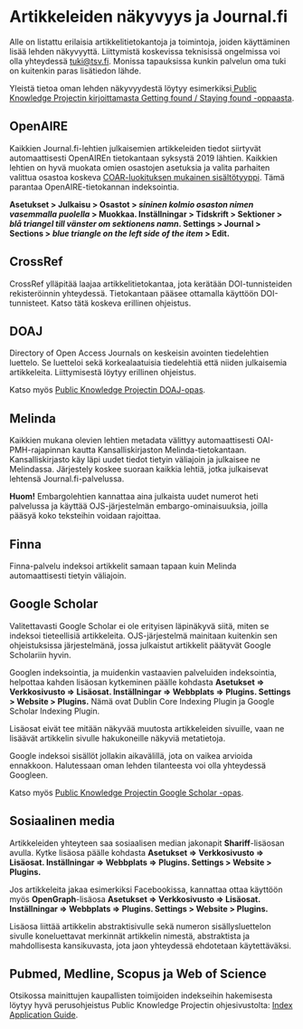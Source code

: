 # Artikkeleiden näkyvyys ja Journal.fi
Alle on listattu erilaisia artikkelitietokantoja ja toimintoja, joiden käyttäminen lisää lehden näkyvyyttä. Liittymistä koskevissa teknisissä ongelmissa voi olla yhteydessä [tuki@tsv.fi](mailto:tuki@tsv.fi). Monissa tapauksissa kunkin palvelun oma tuki on kuitenkin paras lisätiedon lähde.

Yleistä tietoa oman lehden näkyvyydestä löytyy esimerkiksi[ Public Knowledge Projectin kirjoittamasta Getting found / Staying found -oppaasta](https://docs.pkp.sfu.ca/getting-found-staying-found/en/).

## OpenAIRE

Kaikkien Journal.fi-lehtien julkaisemien artikkeleiden tiedot siirtyvät automaattisesti OpenAIREn tietokantaan syksystä 2019 lähtien. Kaikkien lehtien on hyvä muokata omien osastojen asetuksia ja valita parhaiten valittua osastoa koskeva [COAR-luokituksen mukainen sisältötyyppi](https://vocabularies.coar-repositories.org/resource_types/). Tämä parantaa OpenAIRE-tietokannan indeksointia.

**Asetukset > Julkaisu > Osastot > _sininen kolmio osaston nimen vasemmalla puolella_ > Muokkaa. Inställningar > Tidskrift > Sektioner > _blå triangel till vänster om sektionens namn_. Settings > Journal > Sections > _blue triangle on the left side of the item_ > Edit.**

## CrossRef

CrossRef ylläpitää laajaa artikkelitietokantaa, jota kerätään DOI-tunnisteiden rekisteröinnin yhteydessä. Tietokantaan pääsee ottamalla käyttöön DOI-tunnisteet. Katso tätä koskeva erillinen ohjeistus.

## DOAJ

Directory of Open Access Journals on keskeisin avointen tiedelehtien luettelo. Se luetteloi sekä korkealaatuisia tiedelehtiä että niiden julkaisemia artikkeleita. Liittymisestä löytyy erillinen ohjeistus.

Katso myös [Public Knowledge Projectin DOAJ-opas](https://docs.pkp.sfu.ca/doaj/).

## Melinda

Kaikkien mukana olevien lehtien metadata välittyy automaattisesti OAI-PMH-rajapinnan kautta Kansalliskirjaston Melinda-tietokantaan. Kansalliskirjasto käy läpi uudet tiedot tietyin väliajoin ja julkaisee ne Melindassa. Järjestely koskee suoraan kaikkia lehtiä, jotka julkaisevat lehtensä Journal.fi-palvelussa. 

**Huom!** Embargolehtien kannattaa aina julkaista uudet numerot heti palvelussa ja käyttää OJS-järjestelmän embargo-ominaisuuksia, joilla pääsyä koko teksteihin voidaan rajoittaa.

## Finna

Finna-palvelu indeksoi artikkelit samaan tapaan kuin Melinda automaattisesti tietyin väliajoin.

## Google Scholar

Valitettavasti Google Scholar ei ole erityisen läpinäkyvä siitä, miten se indeksoi tieteellisiä artikkeleita. OJS-järjestelmä mainitaan kuitenkin sen ohjeistuksissa järjestelmänä, jossa julkaistut artikkelit päätyvät Google Scholariin hyvin. 

Googlen indeksointia, ja muidenkin vastaavien palveluiden indeksointia, helpottaa kahden lisäosan kytkeminen päälle kohdasta **Asetukset => Verkkosivusto => Lisäosat. Inställningar => Webbplats => Plugins. Settings > Website > Plugins.** Nämä ovat Dublin Core Indexing Plugin ja Google Scholar Indexing Plugin.

Lisäosat eivät tee mitään näkyvää muutosta artikkeleiden sivuille, vaan ne lisäävät artikkelin sivulle hakukoneille näkyviä metatietoja.

Google indeksoi sisällöt jollakin aikavälillä, jota on vaikea arvioida ennakkoon. Halutessaan oman lehden tilanteesta voi olla yhteydessä Googleen.

Katso myös [Public Knowledge Projectin Google Scholar -opas](https://docs.pkp.sfu.ca/google-scholar/).

## Sosiaalinen media

Artikkeleiden yhteyteen saa sosiaalisen median jakonapit **Shariff**-lisäosan avulla. Kytke lisäosa päälle kohdasta **Asetukset => Verkkosivusto => Lisäosat. Inställningar => Webbplats => Plugins. Settings > Website > Plugins.**

Jos artikkeleita jakaa esimerkiksi Facebookissa, kannattaa ottaa käyttöön myös **OpenGraph**-lisäosa **Asetukset => Verkkosivusto => Lisäosat. Inställningar => Webbplats => Plugins. Settings > Website > Plugins.**

Lisäosa liittää artikkelin abstraktisivulle sekä numeron sisällysluettelon sivulle koneluettavat merkinnät artikkelin nimestä, abstraktista ja mahdollisesta kansikuvasta, jota jaon yhteydessä ehdotetaan käytettäväksi.

## Pubmed, Medline, Scopus ja Web of Science

Otsikossa mainittujen kaupallisten toimijoiden indekseihin hakemisesta löytyy hyvä perusohjeistus Public Knowledge Projectin ohjesivustolta: [Index Application Guide](https://docs.pkp.sfu.ca/indexing-guide/en/).
